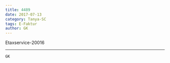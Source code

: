 ```yaml
---
title: 4489
date: 2017-07-13
category: Tanya-SC
tags: E-Faktur
author: GK
---
```


Etaxservice-20016

---



`GK`

